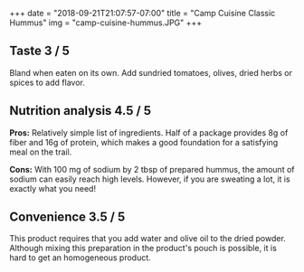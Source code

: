 +++
date = "2018-09-21T21:07:57-07:00"
title = "Camp Cuisine Classic Hummus"
img = "camp-cuisine-hummus.JPG"
+++


## Taste <span class="badge">3 / 5</span>

Bland when eaten on its own. Add sundried tomatoes, olives, dried herbs or spices to add flavor.

## Nutrition analysis <span class="badge">4.5 / 5</span>

**Pros:**  Relatively simple list of ingredients. Half of a package provides 8g of fiber and 16g of protein, which makes a good foundation for a satisfying meal on the trail.
 
**Cons:** With 100 mg of sodium by 2 tbsp of prepared hummus, the amount of sodium can easily reach high levels. However, if you are sweating a lot, it is exactly what you need!

## Convenience <span class="badge">3.5 / 5</span>

This product requires that you add water and olive oil to the dried powder. Although mixing this preparation in the product's pouch is possible, it is hard to get an homogeneous product. 
